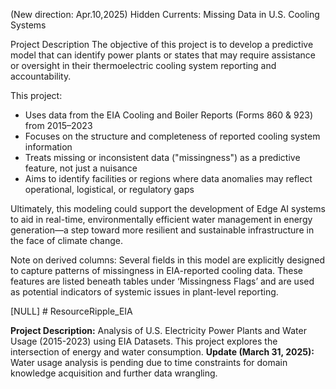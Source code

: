 (New direction: Apr.10,2025) Hidden Currents: Missing Data in U.S. Cooling Systems

Project Description
The objective of this project is to develop a predictive model that can identify power plants or states that may require assistance or oversight in their thermoelectric cooling system reporting and accountability. 

This project: 
- Uses data from the EIA Cooling and Boiler Reports (Forms 860 & 923) from 2015–2023 
- Focuses on the structure and completeness of reported cooling system information 
- Treats missing or inconsistent data ("missingness") as a predictive feature, not just a nuisance 
- Aims to identify facilities or regions where data anomalies may reflect operational, logistical, or regulatory gaps 

Ultimately, this modeling could support the development of Edge AI systems to aid in real-time, environmentally efficient water management in energy generation—a step toward more resilient and sustainable infrastructure in the face of climate change.

Note on derived columns: Several fields in this model are explicitly designed to capture patterns of missingness in EIA-reported cooling data. These features are listed beneath tables under ‘Missingness Flags’ and are used as potential indicators of systemic issues in plant-level reporting.




[NULL] # ResourceRipple_EIA

**Project Description:** Analysis of U.S. Electricity Power Plants and Water Usage (2015-2023) using EIA Datasets. This project explores the intersection of energy and water consumption.
**Update (March 31, 2025):** Water usage analysis is pending due to time constraints for domain knowledge acquisition and further data wrangling.
